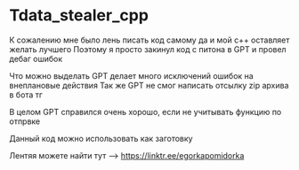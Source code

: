 # Tdata_stealer_cpp

К сожалению мне было лень писать код самому да и мой c++ оставляет желать лучшего 
Поэтому я просто закинул код с питона в GPT и провел дебаг ошибок

Что можно выделать GPT делает много исключений ошибок на внеплановые действия
Так же GPT не смог написать отсылку zip архива в бота тг

В целом GPT справился очень хорошо, если не учитывать функцию по отпрвке

Данный код можно использовать как заготовку

Лентяя можете найти тут --> https://linktr.ee/egorkapomidorka
